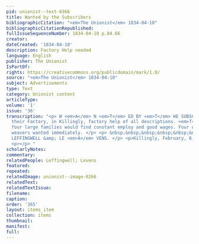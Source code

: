 ```yaml
---
pid: unionist--text-0366
title: Wanted by the Subscribers
bibliographicCitation: "<em>The Unionist</em> 1834-04-10"
bibliographicCitationRepublished: 
fullIssueSequenceNumber: 1834-04-10 p.04.66
creator: 
dateCreated: '1834-04-10'
description: Factory Help needed
language: English
publisher: The Unionist
IsPartOf: 
rights: https://creativecommons.org/publicdomain/mark/1.0/
source: "<em>The Unionist</em> 1834-04-10"
subject: Advertisements
type: Text
category: Unionist content
articleType: 
volume: '1'
issue: '36'
transcription: "<p> W <em>A</em> N <em>T</em> ED BY <em>T</em> HE SUBSCRIBERS, at
  their Factory, in Killingly, factory help of all descriptions. <em>T</em> hree or
  four large families would find constant employ and good wages. Four or five good
  weavers wanted immediately. </p> <p> &nbsp;&nbsp;&nbsp;&nbsp;&nbsp;&nbsp;&nbsp;&nbsp;&nbsp;&nbsp;&nbsp;&nbsp;&nbsp;&nbsp;&nbsp;&nbsp;&nbsp;&nbsp;&nbsp;&nbsp;&nbsp;&nbsp;&nbsp;&nbsp;&nbsp;&nbsp;&nbsp;&nbsp;&nbsp;&nbsp;&nbsp;&nbsp;&nbsp;&nbsp;&nbsp;&nbsp;&nbsp;&nbsp;&nbsp;&nbsp;&nbsp;&nbsp;&nbsp;&nbsp;&nbsp;&nbsp;&nbsp;
  LEFFINGWELL &amp; LE <em>A</em> VENS. </p> <p>Killingly, February, 6, 1834.</p>
  <p></p> "
scholarlyNotes: 
commentary: 
relatedPeople: Leffingwell; Levens
featured: 
repeated: 
relatedImage: unionist--image-0266
relatedText: 
relatedTextIssue: 
filename: 
caption: 
order: '365'
layout: items_item
collection: items
thumbnail: 
manifest: 
full: 
---
```

